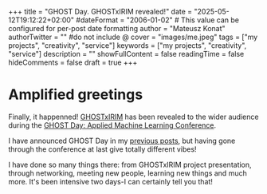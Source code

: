 +++
title = "GHOST Day. GHOSTxIRIM revealed!"
date = "2025-05-12T19:12:22+02:00"
#dateFormat = "2006-01-02" # This value can be configured for per-post date formatting
author = "Mateusz Konat"
authorTwitter = "" #do not include @
cover = "images/me.jpeg"
tags = ["my projects",  "creativity", "service"]
keywords = ["my projects",  "creativity", "service"]
description = ""
showFullContent = false
readingTime = false
hideComments = false
draft = true
+++

# Amplified greetings
Finally, it happenned! [GHOSTxIRIM](https://github.com/GHOST-Science-Club/tree-classification-irim?tab=readme-ov-file#about-the-project) has been revealed to the wider audience during the [GHOST Day: Applied Machine Learning Conference](https://ghostday.pl).

I have announced GHOST Day in my [previous posts](/portfolio/posts/engineers-talks/#final-remarks), but having gone through the conference at last give totally different vibes!

I have done so many things there: from GHOSTxIRIM project presentation, through networking, meeting new people, learning new things and much more. It's been intensive two days-I can certainly tell you that!
